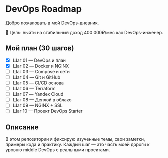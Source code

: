 # DevOps Roadmap

Добро пожаловать в мой DevOps-дневник.

🎯 Цель: выйти на стабильный доход 400 000₽/мес как DevOps-инженер.

## Мой план (30 шагов)

- [X]  Шаг 01 — DevOps и план
- [X]  Шаг 02 — Docker и NGINX
- [ ]  Шаг 03 — Compose и сети
- [ ]  Шаг 04 — Git и GitHub
- [ ]  Шаг 05 — CI/CD основа
- [ ]  Шаг 06 — Terraform
- [ ]  Шаг 07 — Yandex Cloud
- [ ]  Шаг 08 — Деплой в облако
- [ ]  Шаг 09 — NGINX + SSL
- [ ]  Шаг 10 — Проект DevOps Starter

## Описание

В этом репозитории я фиксирую изученные темы, свои заметки, примеры кода и практику.
Каждый шаг — это часть моей дороги к уровню middle DevOps с реальными проектами.
